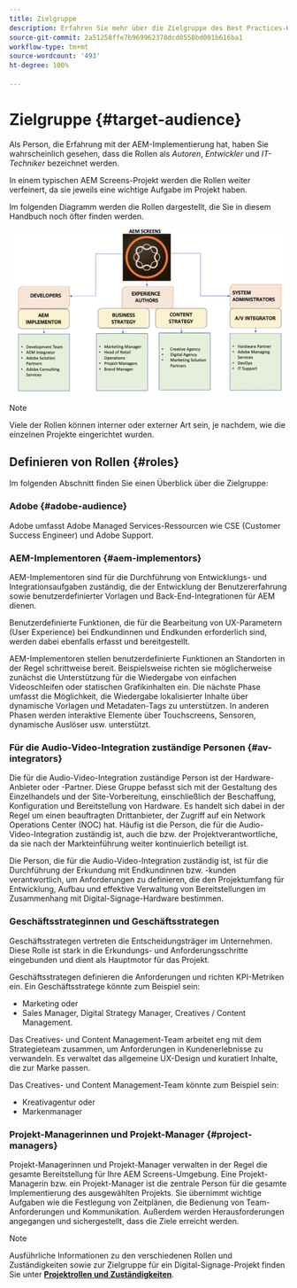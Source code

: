 ```yaml
---
title: Zielgruppe
description: Erfahren Sie mehr über die Zielgruppe des Best Practices-Handbuchs von AEM Screens.
source-git-commit: 2a51258ffe7b969962378dcd0558bd001b616ba1
workflow-type: tm+mt
source-wordcount: '493'
ht-degree: 100%

---
```



# Zielgruppe {#target-audience}

Als Person, die Erfahrung mit der AEM-Implementierung hat, haben Sie wahrscheinlich gesehen, dass die Rollen als *Autoren*, *Entwickler* und *IT-Techniker* bezeichnet werden.

In einem typischen AEM Screens-Projekt werden die Rollen weiter verfeinert, da sie jeweils eine wichtige Aufgabe im Projekt haben.

Im folgenden Diagramm werden die Rollen dargestellt, die Sie in diesem Handbuch noch öfter finden werden.

![](/help/assets/roles-used.png)

>[!NOTE]
>Viele der Rollen können interner oder externer Art sein, je nachdem, wie die einzelnen Projekte eingerichtet wurden.

## Definieren von Rollen {#roles}

Im folgenden Abschnitt finden Sie einen Überblick über die Zielgruppe:

### Adobe {#adobe-audience}

Adobe umfasst Adobe Managed Services-Ressourcen wie CSE (Customer Success Engineer) und Adobe Support.

### AEM-Implementoren {#aem-implementors}

AEM-Implementoren sind für die Durchführung von Entwicklungs- und Integrationsaufgaben zuständig, die der Entwicklung der Benutzererfahrung sowie benutzerdefinierter Vorlagen und Back-End-Integrationen für AEM dienen.

Benutzerdefinierte Funktionen, die für die Bearbeitung von UX-Parametern (User Experience) bei Endkundinnen und Endkunden erforderlich sind, werden dabei ebenfalls erfasst und bereitgestellt.

AEM-Implementoren stellen benutzerdefinierte Funktionen an Standorten in der Regel schrittweise bereit. Beispielsweise richten sie möglicherweise zunächst die Unterstützung für die Wiedergabe von einfachen Videoschleifen oder statischen Grafikinhalten ein. Die nächste Phase umfasst die Möglichkeit, die Wiedergabe lokalisierter Inhalte über dynamische Vorlagen und Metadaten-Tags zu unterstützen. In anderen Phasen werden interaktive Elemente über Touchscreens, Sensoren, dynamische Auslöser usw. unterstützt.

### Für die Audio-Video-Integration zuständige Personen {#av-integrators}

Die für die Audio-Video-Integration zuständige Person ist der Hardware-Anbieter oder -Partner. Diese Gruppe befasst sich mit der Gestaltung des Einzelhandels und der Site-Vorbereitung, einschließlich der Beschaffung, Konfiguration und Bereitstellung von Hardware. Es handelt sich dabei in der Regel um einen beauftragten Drittanbieter, der Zugriff auf ein Network Operations Center (NOC) hat. Häufig ist die Person, die für die Audio-Video-Integration zuständig ist, auch die bzw. der Projektverantwortliche, da sie nach der Markteinführung weiter kontinuierlich beteiligt ist.

Die Person, die für die Audio-Video-Integration zuständig ist, ist für die Durchführung der Erkundung mit Endkundinnen bzw. -kunden verantwortlich, um Anforderungen zu definieren, die den Projektumfang für Entwicklung, Aufbau und effektive Verwaltung von Bereitstellungen im Zusammenhang mit Digital-Signage-Hardware bestimmen.

### Geschäftsstrateginnen und Geschäftsstrategen

Geschäftsstrategen vertreten die Entscheidungsträger im Unternehmen. Diese Rolle ist stark in die Erkundungs- und Anforderungsschritte eingebunden und dient als Hauptmotor für das Projekt.

Geschäftsstrategen definieren die Anforderungen und richten KPI-Metriken ein. Ein Geschäftsstratege könnte zum Beispiel sein:

* Marketing oder
* Sales Manager, Digital Strategy Manager, Creatives / Content Management.

Das Creatives- und Content Management-Team arbeitet eng mit dem Strategieteam zusammen, um Anforderungen in Kundenerlebnisse zu verwandeln. Es verwaltet das allgemeine UX-Design und kuratiert Inhalte, die zur Marke passen.

Das Creatives- und Content Management-Team könnte zum Beispiel sein:

* Kreativagentur oder
* Markenmanager

### Projekt-Managerinnen und Projekt-Manager {#project-managers}

Projekt-Managerinnen und Projekt-Manager verwalten in der Regel die gesamte Bereitstellung für Ihre AEM Screens-Umgebung. Eine Projekt-Managerin bzw. ein Projekt-Manager ist die zentrale Person für die gesamte Implementierung des ausgewählten Projekts. Sie übernimmt wichtige Aufgaben wie die Festlegung von Zeitplänen, die Bedienung von Team-Anforderungen und Kommunikation. Außerdem werden Herausforderungen angegangen und sichergestellt, dass die Ziele erreicht werden.

>[!NOTE]
>Ausführliche Informationen zu den verschiedenen Rollen und Zuständigkeiten sowie zur Zielgruppe für ein Digital-Signage-Projekt finden Sie unter **[Projektrollen und Zuständigkeiten](https://experienceleague.adobe.com/de/docs/experience-manager-screens/user-guide/digital-signage-network/project-roles-responsibilities)**.
